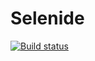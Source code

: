 # Selenide
[![Build status](https://ci.appveyor.com/api/projects/status/t8l1t4u9ebvmc6ig?svg=true)](https://ci.appveyor.com/project/bigsurmoon/aqa4-1-7qn47)
